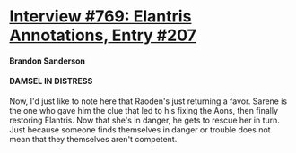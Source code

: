 # [Interview #769: Elantris Annotations, Entry #207](https://www.theoryland.com/intvmain.php?i=769#207)

#### Brandon Sanderson

#### DAMSEL IN DISTRESS

Now, I'd just like to note here that Raoden's just returning a favor. Sarene is the one who gave him the clue that led to his fixing the Aons, then finally restoring Elantris. Now that she's in danger, he gets to rescue her in turn. Just because someone finds themselves in danger or trouble does not mean that they themselves aren't competent.

